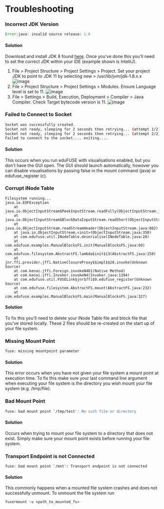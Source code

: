 # Troubleshooting

### Incorrect JDK Version
``` Java
Error:java: invalid source release: 1.8
```
#### Solution
Download and install JDK 8 found [here](https://www.oracle.com/technetwork/java/javase/downloads/jdk8-downloads-2133151.html).
Once you've done this you'll need to set the correct JDK within your IDE (example shown is IntelliJ).
1. File > Project Structure > Project Settings > Project. Set your project JDK to point to JDK 11 by selecting new > /usr/lib/jvm/jdk-1.8.x.x
![image](https://user-images.githubusercontent.com/31730723/63681195-668a0580-c849-11e9-82a9-2ce0ef473281.png)
2. File > Project Structure > Project Settings > Modules. Ensure Language level is set to 11.
![image](https://user-images.githubusercontent.com/31730723/63681254-87525b00-c849-11e9-945d-92e487d4e9ec.png)
3. File > Settings > Build, Execution, Deployment > Compiler > Java Compiler. Check Target bytecode version is 11.
![image](https://user-images.githubusercontent.com/31730723/63681315-a94bdd80-c849-11e9-9e50-b12169280a6e.png)

### Failed to Connect to Socket
``` Bash
Socket was successfully created.
Socket not ready, sleeping for 2 seconds then retrying... (attempt 1/2)
Socket not ready, sleeping for 2 seconds then retrying... (attempt 2/2)
Failed to connect to the socket.... exiting....
```
#### Solution
This occurs when you run eduFUSE with visualisations enabled, but you don't have the GUI open. The GUI should launch automatically, howover you can disable visualisations by passing false in the mount command (java) or edufuse_register (c).

### Corrupt iNode Table
```
Filesystem running...
java.io.EOFException
    at java.io.ObjectInputStream$PeekInputStream.readFully(ObjectInputStream.java:2681)
    at java.io.ObjectInputStream$BlockDataInputStream.readShort(ObjectInputStream.java:3156)
    at java.io.ObjectInputStream.readStreamHeader(ObjectInputStream.java:862)
    at java.io.ObjectInputStream.<init>(ObjectInputStream.java:358)
    at com.edufuse.util.INodeTable.deserialise(INodeTable.java:28)
    at com.edufuse.examples.ManualBlocksFS.init(ManualBlocksFS.java:69)
    at com.edufuse.filesystem.AbstractFS.lambda$init$13(AbstractFS.java:158)
    at jnr.ffi.provider.jffi.NativeClosureProxy$$impl$$20.invoke(Unknown Source)
    at com.kenai.jffi.Foreign.invokeN4O1(Native Method)
    at com.kenai.jffi.Invoker.invokeN4(Invoker.java:1194)
    at com.edufuse.util.FUSELink$jnr$ffi$0.edufuse_register(Unknown Source)
    at com.edufuse.filesystem.AbstractFS.mount(AbstractFS.java:232)
    at com.edufuse.examples.ManualBlocksFS.main(ManualBlocksFS.java:327)
```
#### Solution
To fix this you'll need to delete your iNode Table file and block file that you've stored locally. These 2 files should be re-created on the start up of your file system. 

### Missing Mount Point
``` Bash
fuse: missing mountpoint parameter
```
#### Solution
This error occurs when you have not given your file system a mount point at execution time. To fix this make sure your last command line argument when executing your file system is the directory you wish mount your file system (e.g. /tmp/file).

### Bad Mount Point
``` Bash
fuse: bad mount point `/tmp/test': No such file or directory
```
#### Solution
Occurs when trying to mount your file system to a directory that does not exist. Simply make sure your mount point exists before
running your file system. 

### Transport Endpoint is not Connected
```
fuse: bad mount point `/mnt': Transport endpoint is not connected
```
#### Solution
This commonly happens when a mounted file system crashes and does not successfully unmount. To unmount the file system run
```
fusermount -u <path_to_mounted_fs>
```
